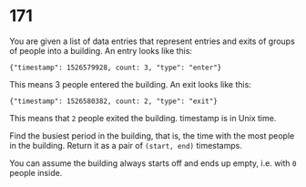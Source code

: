 [_metadata_:number]:-      "171"
[_metadata_:difficulty]:-  "Easy"
[_metadata_:asker]:-       "Amazon"
[_metadata_:tags]:-        "list"

# 171

You are given a list of data entries that represent entries and exits of groups of people into a building. An entry looks like this:

```
{"timestamp": 1526579928, count: 3, "type": "enter"}
```

This means 3 people entered the building. An exit looks like this:

```
{"timestamp": 1526580382, count: 2, "type": "exit"}
```

This means that `2` people exited the building. timestamp is in Unix time.

Find the busiest period in the building, that is, the time with the most people in the building. Return it as a pair of `(start, end)` timestamps.

You can assume the building always starts off and ends up empty, i.e. with `0` people inside.

